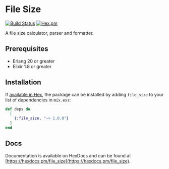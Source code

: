 # File Size

[![Build Status](https://travis-ci.org/tlux/file_size.svg?branch=master)](https://travis-ci.org/tlux/file_size)
[![Hex.pm](https://img.shields.io/hexpm/v/file_size.svg)](https://hex.pm/packages/file_size)

A file size calculator, parser and formatter.

## Prerequisites

* Erlang 20 or greater
* Elixir 1.8 or greater

## Installation

If [available in Hex](https://hex.pm/docs/publish), the package can be installed
by adding `file_size` to your list of dependencies in `mix.exs`:

```elixir
def deps do
  [
    {:file_size, "~> 1.0.0"}
  ]
end
```

## Docs

Documentation is available on HexDocs and can be found at
[https://hexdocs.pm/file_size](https://hexdocs.pm/file_size).
